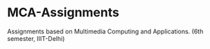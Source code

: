 # MCA-Assignments
Assignments based on Multimedia Computing and Applications. (6th semester, IIIT-Delhi)
